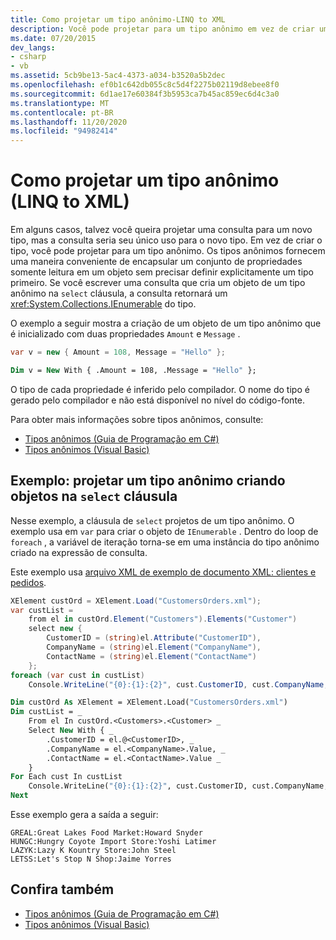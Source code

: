 ```yaml
---
title: Como projetar um tipo anônimo-LINQ to XML
description: Você pode projetar para um tipo anônimo em vez de criar um tipo apenas para uso na projeção. Este artigo fornece um exemplo de C# e Visual Basic.
ms.date: 07/20/2015
dev_langs:
- csharp
- vb
ms.assetid: 5cb9be13-5ac4-4373-a034-b3520a5b2dec
ms.openlocfilehash: ef0b1c642db055c8c5d4f2275b02119d8ebee8f0
ms.sourcegitcommit: 6d1ae17e60384f3b5953ca7b45ac859ec6d4c3a0
ms.translationtype: MT
ms.contentlocale: pt-BR
ms.lasthandoff: 11/20/2020
ms.locfileid: "94982414"
---
```

# <a name="how-to-project-an-anonymous-type-linq-to-xml"></a>Como projetar um tipo anônimo (LINQ to XML)

Em alguns casos, talvez você queira projetar uma consulta para um novo tipo, mas a consulta seria seu único uso para o novo tipo. Em vez de criar o tipo, você pode projetar para um tipo anônimo. Os tipos anônimos fornecem uma maneira conveniente de encapsular um conjunto de propriedades somente leitura em um objeto sem precisar definir explicitamente um tipo primeiro. Se você escrever uma consulta que cria um objeto de um tipo anônimo na `select` cláusula, a consulta retornará um <xref:System.Collections.IEnumerable> do tipo.

O exemplo a seguir mostra a criação de um objeto de um tipo anônimo que é inicializado com duas propriedades `Amount` e `Message` .

```csharp
var v = new { Amount = 108, Message = "Hello" };
```

```vb
Dim v = New With { .Amount = 108, .Message = "Hello" };
```

O tipo de cada propriedade é inferido pelo compilador. O nome do tipo é gerado pelo compilador e não está disponível no nível do código-fonte.

Para obter mais informações sobre tipos anônimos, consulte:

- [Tipos anônimos (Guia de Programação em C#)](../../csharp/programming-guide/classes-and-structs/anonymous-types.md)
- [Tipos anônimos (Visual Basic)](../../visual-basic/programming-guide/language-features/objects-and-classes/anonymous-types.md)

## <a name="example-project-an-anonymous-type-by-creating-objects-in-the-select-clause"></a>Exemplo: projetar um tipo anônimo criando objetos na `select` cláusula

Nesse exemplo, a cláusula de `select` projetos de um tipo anônimo. O exemplo usa em `var` para criar o objeto de `IEnumerable` . Dentro do loop de `foreach` , a variável de iteração torna-se em uma instância do tipo anônimo criado na expressão de consulta.

Este exemplo usa [arquivo XML de exemplo de documento XML: clientes e pedidos](sample-xml-file-customers-orders.md).

```csharp
XElement custOrd = XElement.Load("CustomersOrders.xml");
var custList =
    from el in custOrd.Element("Customers").Elements("Customer")
    select new {
        CustomerID = (string)el.Attribute("CustomerID"),
        CompanyName = (string)el.Element("CompanyName"),
        ContactName = (string)el.Element("ContactName")
    };
foreach (var cust in custList)
    Console.WriteLine("{0}:{1}:{2}", cust.CustomerID, cust.CompanyName, cust.ContactName);
```

```vb
Dim custOrd As XElement = XElement.Load("CustomersOrders.xml")
Dim custList = _
    From el In custOrd.<Customers>.<Customer> _
    Select New With { _
        .CustomerID = el.@<CustomerID>, _
        .CompanyName = el.<CompanyName>.Value, _
        .ContactName = el.<ContactName>.Value _
    }
For Each cust In custList
    Console.WriteLine("{0}:{1}:{2}", cust.CustomerID, cust.CompanyName, cust.ContactName)
Next
```

Esse exemplo gera a saída a seguir:

```output
GREAL:Great Lakes Food Market:Howard Snyder
HUNGC:Hungry Coyote Import Store:Yoshi Latimer
LAZYK:Lazy K Kountry Store:John Steel
LETSS:Let's Stop N Shop:Jaime Yorres
```

## <a name="see-also"></a>Confira também

- [Tipos anônimos (Guia de Programação em C#)](../../csharp/programming-guide/classes-and-structs/anonymous-types.md)
- [Tipos anônimos (Visual Basic)](../../visual-basic/programming-guide/language-features/objects-and-classes/anonymous-types.md)

